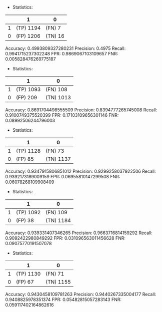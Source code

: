 * Statistics: 

|          |    1     |    0     |
|----------|----------|----------|
|    1     |(TP) 1194 |  (FN) 7  |
|    0     |(FP) 1206 | (TN) 16  |
Accuracy: 0.4993809327280231
Precision: 0.4975
Recall: 0.9941715237302248
FPR: 0.9869067103109657
FNR: 0.005828476269775187
* Statistics: 

|          |    1     |    0     |
|----------|----------|----------|
|    1     |(TP) 1093 | (FN) 108 |
|    0     | (FP) 209 |(TN) 1013 |
Accuracy: 0.8691704498555509
Precision: 0.8394777265745008
Recall: 0.9100749375520399
FPR: 0.17103109656301146
FNR: 0.08992506244796003
* Statistics: 

|          |    1     |    0     |
|----------|----------|----------|
|    1     |(TP) 1128 | (FN) 73  |
|    0     | (FP) 85  |(TN) 1137 |
Accuracy: 0.9347915806851012
Precision: 0.9299258037922506
Recall: 0.9392173189009159
FPR: 0.06955810147299508
FNR: 0.06078268109908409
* Statistics: 

|          |    1     |    0     |
|----------|----------|----------|
|    1     |(TP) 1092 | (FN) 109 |
|    0     | (FP) 38  |(TN) 1184 |
Accuracy: 0.939331407346265
Precision: 0.9663716814159292
Recall: 0.9092422980849292
FPR: 0.031096563011456628
FNR: 0.09075770191507078
* Statistics: 

|          |    1     |    0     |
|----------|----------|----------|
|    1     |(TP) 1130 | (FN) 71  |
|    0     | (FP) 67  |(TN) 1155 |
Accuracy: 0.9430458109781263
Precision: 0.9440267335004177
Recall: 0.9408825978351374
FPR: 0.05482815057283143
FNR: 0.059117402164862616